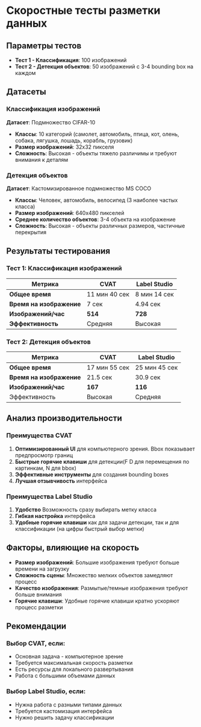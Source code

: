 # Скоростные тесты разметки данных

## Параметры тестов

- **Тест 1 - Классификация**: 100 изображений
- **Тест 2 - Детекция объектов**: 50 изображений с 3-4 bounding box на каждом

## Датасеты

### Классификация изображений

**Датасет**: Подмножество CIFAR-10

- **Классы**: 10 категорий (самолет, автомобиль, птица, кот, олень, собака, лягушка, лошадь, корабль, грузовик)
- **Размер изображений**: 32x32 пикселя
- **Сложность**: Высокая - объекты тяжело различимы и требуют внимания к деталям

### Детекция объектов

**Датасет**: Кастомизированное подмножество MS COCO

- **Классы**: Человек, автомобиль, велосипед (3 наиболее частых класса)
- **Размер изображений**: 640x480 пикселей
- **Среднее количество объектов**: 3-4 объекта на изображение
- **Сложность**: Высокая - объекты различных размеров, частичные перекрытия

## Результаты тестирования

### Тест 1: Классификация изображений

| Метрика                  | CVAT          | Label Studio |
| ------------------------ | ------------- | ------------ |
| **Общее время**          | 11 мин 40 сек | 8 мин 14 сек |
| **Время на изображение** | 7 сек         | 4.94 сек     |
| **Изображений/час**      | **514**       | **728**      |
| **Эффективность**        | Средняя       | Высокая      |

### Тест 2: Детекция объектов

| Метрика                  | CVAT          | Label Studio  |
| ------------------------ | ------------- | ------------- |
| **Общее время**          | 17 мин 55 сек | 25 мин 45 сек |
| **Время на изображение** | 21.5 сек      | 30.9 сек      |
| **Изображений/час**      | **167**       | **116**       |
| Эффективность            | Высокая       | Средняя       |

## Анализ производительности

### Преимущества CVAT

1. **Оптимизированный UI** для компьютерного зрения. Bbox показывает предпросмотр границ
2. **Быстрые горячие клавиши** для детекции(F D для перемещения по картинкам, N для bbox)
3. **Эффективные инструменты** для создания bounding boxes
4. **Лучшая отзывчивость** интерфейса

### Преимущества Label Studio

1. **Удобство** Возможность сразу выбирать метку класса
2. **Гибкая настройка** интерфейса
3. **Удобные горячие клавиши** как для задачи детекции, так и для классификации (на цифры быстрый выбор метки)

## Факторы, влияющие на скорость

- **Размер изображений**: Большие изображения требуют больше времени на загрузку
- **Сложность сцены**: Множество мелких объектов замедляют процесс
- **Качество изображения**: Размытые/темные изображения требуют больше внимания
- **Горячие клавиши**: Удобные горячие клавиши кратно ускоряют процесс разметки

## Рекомендации

### Выбор CVAT, если:

- Основная задача - компьютерное зрение
- Требуется максимальная скорость разметки
- Есть ресурсы для локального развертывания
- Работа с большими объемами данных

### Выбор Label Studio, если:

- Нужна работа с разными типами данных
- Требуется кастомизация интерфейса
- Нужно решить задачу классификации
